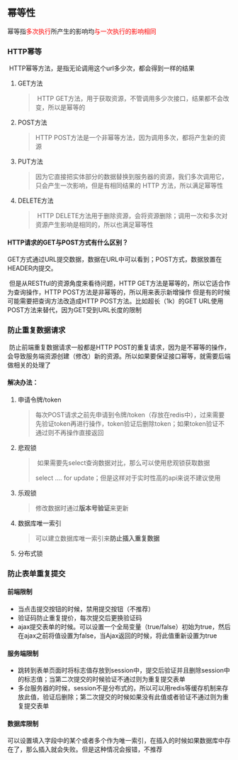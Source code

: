 ## 幂等性

​	幂等指<font color=red>多次执行</font>所产生的影响均<font color=red>与一次执行的影响相同</font>

### HTTP幂等

​	HTTP幂等方法，是指无论调用这个url多少次，都会得到一样的结果

1. GET方法

   > ​	HTTP GET方法，用于获取资源，不管调用多少次接口，结果都不会改变，所以是幂等的

2. POST方法

   > HTTP POST方法是一个非幂等方法，因为调用多次，都将产生新的资源

3. PUT方法

   > ​	因为它直接把实体部分的数据替换到服务器的资源，我们多次调用它，只会产生一次影响，但是有相同结果的 HTTP 方法，所以满足幂等性

4. DELETE方法

   > ​	HTTP DELETE方法用于删除资源，会将资源删除；调用一次和多次对资源产生影响是相同的，所以也满足幂等性

#### **HTTP请求的GET与POST方式有什么区别？**

​	GET方式通过URL提交数据，数据在URL中可以看到；POST方式，数据放置在HEADER内提交。

​	但是从RESTful的资源角度来看待问题，HTTP GET方法是幂等的，所以它适合作为查询操作，HTTP POST方法是非幂等的，所以用来表示新增操作
​	但是有的时候可能需要把查询方法改造成HTTP POST方法。比如超长（1k）的GET URL使用POST方法来替代，因为GET受到URL长度的限制



### 防止重复数据请求

​	防止前端重复数据请求一般都是HTTP POST的重复请求，因为是不幂等的操作，会导致服务端资源创建（修改）新的资源。所以如果要保证接口幂等，就需要后端做相关的处理了

#### **解决办法：**

1. 申请令牌/token

   > ​	每次POST请求之前先申请到令牌/token（存放在redis中），过来需要先验证token再进行操作，token验证后删除token；如果token验证不通过则不再操作直接返回

2. 悲观锁

   > ​	如果需要先select查询数据对比，那么可以使用悲观锁获取数据
   >
   > select .... for update；但是这样对于实时性高的api来说不建议使用

3. 乐观锁

   > 修改数据时通过**版本号验证**来更新

4. 数据库唯一索引

   > 可以建立数据库唯一索引来**防止插入重复数据**

5. 分布式锁



### 防止表单重复提交

#### 前端限制

- 当点击提交按钮的时候，禁用提交按钮（不推荐）
- 验证码防止重复提价，每次提交后更换验证码
- ajax提交表单的时候。可以设置一个全局变量（true/false）初始为true，然后在ajax之前将值设置为false，当Ajax返回的时候，将此值重新设置为true

#### 服务端限制

- 跳转到表单页面时将标志值存放到session中，提交后验证并且删除session中的标志值；当第二次提交的时候验证不通过则为重复提交表单
- 多台服务器的时候，session不是分布式的，所以可以用redis等缓存机制来存放此值，验证后删除；第二次提交的时候如果没有此值或者验证不通过则为重复提交表单

#### 数据库限制

​		可以设置填入字段中的某个或者多个作为唯一索引，在插入的时候如果数据库中存在了，那么插入就会失败。但是这种情况会报错，不推荐